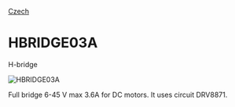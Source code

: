 
[Czech](./README.cs.md)
<!--- module --->
# HBRIDGE03A
<!--- Emodule --->

<!--- subtitle --->H-bridge<!--- Esubtitle --->

![HBRIDGE03A](/doc/img/HBRIDGE03A_top_big.jpg)

<!--- description --->Full bridge 6-45 V max 3.6A for DC motors. It uses circuit DRV8871.<!--- Edescription --->
            